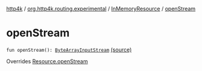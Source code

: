 [http4k](../../index.md) / [org.http4k.routing.experimental](../index.md) / [InMemoryResource](index.md) / [openStream](./open-stream.md)

# openStream

`fun openStream(): `[`ByteArrayInputStream`](https://docs.oracle.com/javase/9/docs/api/java/io/ByteArrayInputStream.html) [(source)](https://github.com/http4k/http4k/blob/master/http4k-incubator/src/main/kotlin/org/http4k/routing/experimental/InMemoryResource.kt#L22)

Overrides [Resource.openStream](../-resource/open-stream.md)

